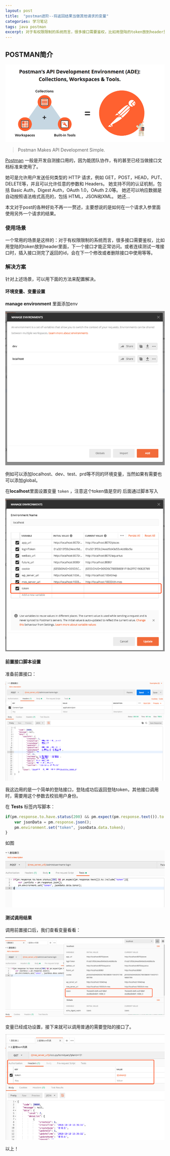 ```yaml
---
layout: post
title:  "postman进阶--将返回结果当做其他请求的变量"
categories: 学习笔记
tags: java postman
excerpt: 对于有权限限制的系统而言，很多接口需要鉴权，比如用登陆的token放到header里面，下一个接口才能正常访问。那么Postman如何将第一个结果的返回值应用到第二个接口中去？
---
```


## POSTMAN简介

![2018/10/12/1.png](https://github.com/eukire/imgSrc/blob/master/2018/10/12/1.png?raw=true)

> Postman Makes API Development Simple.

[Postman](https://www.getpostman.com/) 一般是开发自测接口用的，因为能团队协作，有的甚至已经当做接口文档标准来使用了。

她可是允许用户发送任何类型的 HTTP 请求，例如 GET，POST，HEAD，PUT、DELETE等，并且可以允许任意的参数和 Headers。
她支持不同的认证机制，包括 Basic Auth，Digest Auth，OAuth 1.0，OAuth 2.0等。
她还可以响应数据是自动按照语法格式高亮的，包括 HTML，JSON和XML。
她还...

本文对于post的各种好处不再一一赘述，主要想说的是如何在一个请求入参里面使用另外一个请求的结果。

### 使用场景

一个常用的场景是这样的：对于有权限限制的系统而言，很多接口需要鉴权，比如用登陆的token放到header里面，下一个接口才能正常访问。或者连续测试一堆接口时，插入接口测完了返回的id，会在下一个修改或者删除接口中使用等等。

### 解决方案

针对上述场景，可以用下面的方法来配置解决。

#### 环境变量、变量设置

**manage environment** 里面添加env

![2018/10/12/2.png](https://github.com/eukire/imgSrc/blob/master/2018/10/12/2.png?raw=true)

例如可以添加localhost、dev、test、prd等不同的环境变量，当然如果有需要也可以添加global。

在**localhost**里面设置变量 `token` ，注意这个token值是空的 后面通过脚本写入

![2018/10/12/3.png](https://github.com/eukire/imgSrc/blob/master/2018/10/12/3.png?raw=true)

#### 前置接口脚本设置

准备前置接口：

![2018/10/12/4.png](https://github.com/eukire/imgSrc/blob/master/2018/10/12/4.png?raw=true)

我这边用的是一个简单的登陆接口，登陆成功后返回登陆token，其他接口调用时，需要用这个参数去校验用户身份。

在 **Tests** 标签内写脚本：

```js
if(pm.response.to.have.status(200) && pm.expect(pm.response.text()).to.include("token")){
    var jsonData = pm.response.json();
    pm.environment.set("token", jsonData.data.token);
}
```

如图

![2018/10/12/5.png](https://github.com/eukire/imgSrc/blob/master/2018/10/12/5.png?raw=true)

#### 测试调用结果

调用前置接口后，我们查看变量看看：

![2018/10/12/6.png](https://github.com/eukire/imgSrc/blob/master/2018/10/12/6.png?raw=true)

变量已经成功设置，接下来就可以调用普通的需要登陆的接口了。

![2018/10/12/7.png](https://github.com/eukire/imgSrc/blob/master/2018/10/12/7.png?raw=true)

以上！




